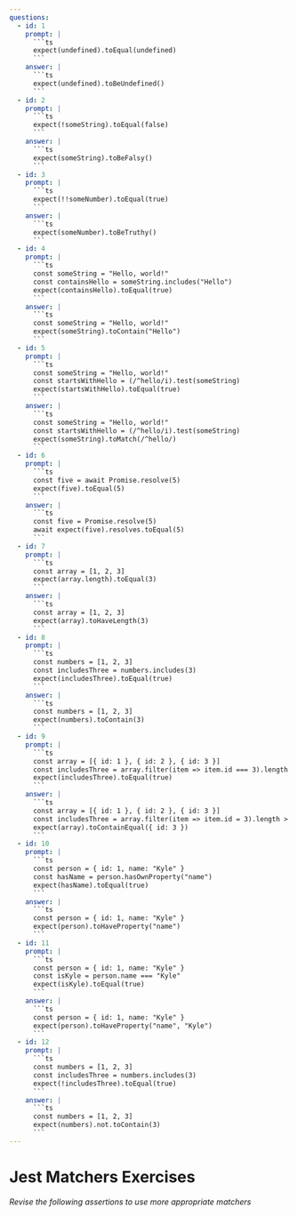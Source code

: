 ```yaml
---
questions:
  - id: 1
    prompt: |
      ```ts
      expect(undefined).toEqual(undefined)
      ```
    answer: |
      ```ts
      expect(undefined).toBeUndefined()
      ```
  - id: 2
    prompt: |
      ```ts
      expect(!someString).toEqual(false)
      ```
    answer: |
      ```ts
      expect(someString).toBeFalsy()
      ```
  - id: 3
    prompt: |
      ```ts
      expect(!!someNumber).toEqual(true)
      ```
    answer: |
      ```ts
      expect(someNumber).toBeTruthy()
      ```
  - id: 4
    prompt: |
      ```ts
      const someString = "Hello, world!"
      const containsHello = someString.includes("Hello")
      expect(containsHello).toEqual(true)
      ```
    answer: |
      ```ts
      const someString = "Hello, world!"
      expect(someString).toContain("Hello")
      ```
  - id: 5
    prompt: |
      ```ts
      const someString = "Hello, world!"
      const startsWithHello = (/^hello/i).test(someString)
      expect(startsWithHello).toEqual(true)
      ```
    answer: |
      ```ts
      const someString = "Hello, world!"
      const startsWithHello = (/^hello/i).test(someString)
      expect(someString).toMatch(/^hello/)
      ```
  - id: 6
    prompt: |
      ```ts
      const five = await Promise.resolve(5)
      expect(five).toEqual(5)
      ```
    answer: |
      ```ts
      const five = Promise.resolve(5)
      await expect(five).resolves.toEqual(5)
      ```
  - id: 7
    prompt: |
      ```ts
      const array = [1, 2, 3]
      expect(array.length).toEqual(3)
      ```
    answer: |
      ```ts
      const array = [1, 2, 3]
      expect(array).toHaveLength(3)
      ```
  - id: 8
    prompt: |
      ```ts
      const numbers = [1, 2, 3]
      const includesThree = numbers.includes(3)
      expect(includesThree).toEqual(true)
      ```
    answer: |
      ```ts
      const numbers = [1, 2, 3]
      expect(numbers).toContain(3)
      ```
  - id: 9
    prompt: |
      ```ts
      const array = [{ id: 1 }, { id: 2 }, { id: 3 }]
      const includesThree = array.filter(item => item.id === 3).length > 0
      expect(includesThree).toEqual(true)
      ```
    answer: |
      ```ts
      const array = [{ id: 1 }, { id: 2 }, { id: 3 }]
      const includesThree = array.filter(item => item.id = 3).length > 0
      expect(array).toContainEqual({ id: 3 })
      ```
  - id: 10
    prompt: |
      ```ts
      const person = { id: 1, name: "Kyle" }
      const hasName = person.hasOwnProperty("name")
      expect(hasName).toEqual(true)
      ```
    answer: |
      ```ts
      const person = { id: 1, name: "Kyle" }
      expect(person).toHaveProperty("name")
      ```
  - id: 11
    prompt: |
      ```ts
      const person = { id: 1, name: "Kyle" }
      const isKyle = person.name === "Kyle"
      expect(isKyle).toEqual(true)
      ```
    answer: |
      ```ts
      const person = { id: 1, name: "Kyle" }
      expect(person).toHaveProperty("name", "Kyle")
      ```
  - id: 12
    prompt: |
      ```ts
      const numbers = [1, 2, 3]
      const includesThree = numbers.includes(3)
      expect(!includesThree).toEqual(true)
      ```
    answer: |
      ```ts
      const numbers = [1, 2, 3]
      expect(numbers).not.toContain(3)
      ```
---
```


# Jest Matchers Exercises

_Revise the following assertions to use more appropriate matchers_

